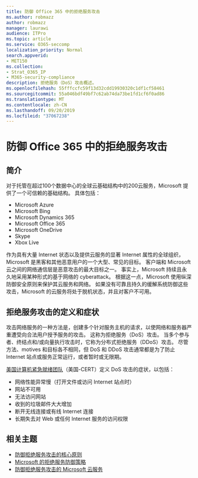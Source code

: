 ```yaml
---
title: 防御 Office 365 中的拒绝服务攻击
ms.author: robmazz
author: robmazz
manager: laurawi
audience: ITPro
ms.topic: article
ms.service: O365-seccomp
localization_priority: Normal
search.appverid:
- MET150
ms.collection:
- Strat_O365_IP
- M365-security-compliance
description: 拒绝服务（DoS）攻击概述。
ms.openlocfilehash: 55fffccfc59f13d32cdd19930320c1df1cf58461
ms.sourcegitcommit: 55a046bdf49bf7c62ab74da73be1fd1cf6f0ad86
ms.translationtype: MT
ms.contentlocale: zh-CN
ms.lasthandoff: 09/20/2019
ms.locfileid: "37067238"
---
```

# <a name="defend-against-denial-of-service-attacks-in-office-365"></a>防御 Office 365 中的拒绝服务攻击

## <a name="introduction"></a>简介

对于托管在超过100个数据中心的全球云基础结构中的200云服务，Microsoft 提供了一个可信赖的基础结构。 具体包括：

- Microsoft Azure
- Microsoft Bing
- Microsoft Dynamics 365
- Microsoft Office 365
- Microsoft OneDrive
- Skype
- Xbox Live

作为具有大量 Internet 状态以及提供云服务的显著 Internet 属性的全球组织，Microsoft 是黑客和其他恶意用户的一个大型、常见的目标。 客户端和 Microsoft 云之间的网络通信层是恶意攻击的最大目标之一。 事实上，Microsoft 持续且永久地采用某种形式的基于网络的 cyberattack。 根据这一点，Microsoft 使用纵深防御安全原则来保护其云服务和网络。 如果没有可靠且持久的缓解系统防御这些攻击，Microsoft 的云服务将处于脱机状态，并且对客户不可用。

## <a name="definition-and-symptoms-of-denial-of-service-attacks"></a>拒绝服务攻击的定义和症状

攻击网络服务的一种方法是，创建多个针对服务主机的请求，以使网络和服务器严重遭受向合法用户授予服务的攻击。 这称为拒绝服务（DoS）攻击。 当多个参与者、终结点和/或向量执行攻击时，它称为分布式拒绝服务（DDoS）攻击。 尽管方法、motives 和目标各不相同，但 DoS 和 DDoS 攻击通常都是为了防止 Internet 站点或服务正常运行，或者暂时或无限期。

[美国计算机紧急就绪团队](https://www.us-cert.gov/)（美国-CERT）定义 DoS 攻击的症状，以包括：

- 网络性能异常慢（打开文件或访问 Internet 站点时）
- 网站不可用
- 无法访问网站
- 收到的垃圾邮件大大增加
- 断开无线连接或有线 Internet 连接
- 长期失去对 Web 或任何 Internet 服务的访问权限

## <a name="related-topics"></a>相关主题

- [防御拒绝服务攻击的核心原则](office-365-core-principles-of-defense-against-dos-attacks.md)
- [Microsoft 的拒绝服务防御策略](office-365-microsoft-dos-defense-strategy.md)
- [防御拒绝服务攻击的 Microsoft 云服务](office-365-defending-cloud-services-against-dos-attacks.md)

